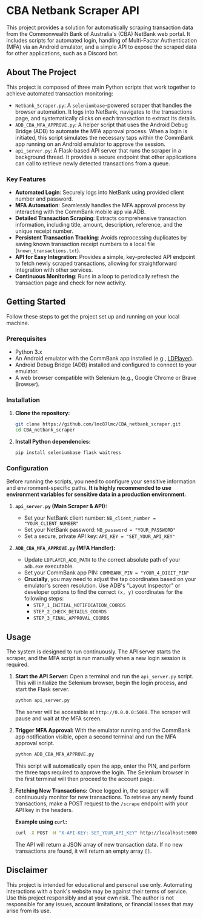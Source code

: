 # CBA Netbank Scraper API

This project provides a solution for automatically scraping transaction data from the Commonwealth Bank of Australia's (CBA) NetBank web portal. It includes scripts for automated login, handling of Multi-Factor Authentication (MFA) via an Android emulator, and a simple API to expose the scraped data for other applications, such as a Discord bot.

## About The Project

This project is composed of three main Python scripts that work together to achieve automated transaction monitoring:

*   `Netbank_Scraper.py`: A `seleniumbase`-powered scraper that handles the browser automation. It logs into NetBank, navigates to the transactions page, and systematically clicks on each transaction to extract its details.
*   `ADB_CBA_MFA_APPROVE.py`: A helper script that uses the Android Debug Bridge (ADB) to automate the MFA approval process. When a login is initiated, this script simulates the necessary taps within the CommBank app running on an Android emulator to approve the session.
*   `api_server.py`: A Flask-based API server that runs the scraper in a background thread. It provides a secure endpoint that other applications can call to retrieve newly detected transactions from a queue.

### Key Features

*   **Automated Login**: Securely logs into NetBank using provided client number and password.
*   **MFA Automation**: Seamlessly handles the MFA approval process by interacting with the CommBank mobile app via ADB.
*   **Detailed Transaction Scraping**: Extracts comprehensive transaction information, including title, amount, description, reference, and the unique receipt number.
*   **Persistent Transaction Tracking**: Avoids reprocessing duplicates by saving known transaction receipt numbers to a local file (`known_transactions.txt`).
*   **API for Easy Integration**: Provides a simple, key-protected API endpoint to fetch newly scraped transactions, allowing for straightforward integration with other services.
*   **Continuous Monitoring**: Runs in a loop to periodically refresh the transaction page and check for new activity.

## Getting Started

Follow these steps to get the project set up and running on your local machine.

### Prerequisites

*   Python 3.x
*   An Android emulator with the CommBank app installed (e.g., [LDPlayer](https://www.ldplayer.net/)).
*   Android Debug Bridge (ADB) installed and configured to connect to your emulator.
*   A web browser compatible with Selenium (e.g., Google Chrome or Brave Browser).

### Installation

1.  **Clone the repository:**
    ```sh
    git clone https://github.com/lmc87lmc/CBA_netbank_scraper.git
    cd CBA_netbank_scraper
    ```
2.  **Install Python dependencies:**
    ```sh
    pip install seleniumbase flask waitress
    ```

### Configuration

Before running the scripts, you need to configure your sensitive information and environment-specific paths. **It is highly recommended to use environment variables for sensitive data in a production environment.**

1.  **`api_server.py` (Main Scraper & API):**
    *   Set your NetBank client number: `NB_client_number = "YOUR_CLIENT_NUMBER"`
    *   Set your NetBank password: `NB_password = "YOUR_PASSWORD"`
    *   Set a secure, private API key: `API_KEY = "SET_YOUR_API_KEY"`

2.  **`ADB_CBA_MFA_APPROVE.py` (MFA Handler):**
    *   Update `LDPLAYER_ADB_PATH` to the correct absolute path of your `adb.exe` executable.
    *   Set your CommBank app PIN: `COMMBANK_PIN = "YOUR_4_DIGIT_PIN"`
    *   **Crucially**, you may need to adjust the tap coordinates based on your emulator's screen resolution. Use ADB's "Layout Inspector" or developer options to find the correct `(x, y)` coordinates for the following steps:
        *   `STEP_1_INITIAL_NOTIFICATION_COORDS`
        *   `STEP_2_CHECK_DETAILS_COORDS`
        *   `STEP_3_FINAL_APPROVAL_COORDS`

## Usage

The system is designed to run continuously. The API server starts the scraper, and the MFA script is run manually when a new login session is required.

1.  **Start the API Server:**
    Open a terminal and run the `api_server.py` script. This will initialize the Selenium browser, begin the login process, and start the Flask server.
    ```sh
    python api_server.py
    ```
    The server will be accessible at `http://0.0.0.0:5000`. The scraper will pause and wait at the MFA screen.

2.  **Trigger MFA Approval:**
    With the emulator running and the CommBank app notification visible, open a second terminal and run the MFA approval script.
    ```sh
    python ADB_CBA_MFA_APPROVE.py
    ```
    This script will automatically open the app, enter the PIN, and perform the three taps required to approve the login. The Selenium browser in the first terminal will then proceed to the account page.

3.  **Fetching New Transactions:**
    Once logged in, the scraper will continuously monitor for new transactions. To retrieve any newly found transactions, make a POST request to the `/scrape` endpoint with your API key in the headers.

    **Example using `curl`:**
    ```sh
    curl -X POST -H "X-API-KEY: SET_YOUR_API_KEY" http://localhost:5000/scrape
    ```

    The API will return a JSON array of new transaction data. If no new transactions are found, it will return an empty array `[]`.

## Disclaimer

This project is intended for educational and personal use only. Automating interactions with a bank's website may be against their terms of service. Use this project responsibly and at your own risk. The author is not responsible for any issues, account limitations, or financial losses that may arise from its use.
